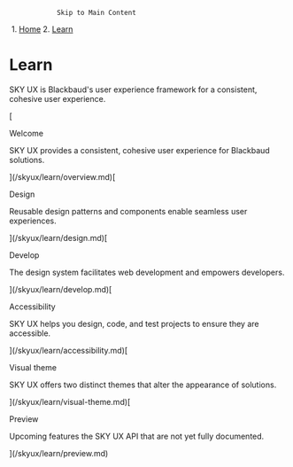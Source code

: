                 Skip to Main Content

 1.  [Home](/skyux/)
2.  [Learn](/skyux/learn.md)

Learn
=====

SKY UX is Blackbaud's user experience framework for a consistent, cohesive user experience.

[

Welcome

SKY UX provides a consistent, cohesive user experience for Blackbaud solutions.



](/skyux/learn/overview.md)[

Design

Reusable design patterns and components enable seamless user experiences.



](/skyux/learn/design.md)[

Develop

The design system facilitates web development and empowers developers.



](/skyux/learn/develop.md)[

Accessibility

SKY UX helps you design, code, and test projects to ensure they are accessible.



](/skyux/learn/accessibility.md)[

Visual theme

SKY UX offers two distinct themes that alter the appearance of solutions.



](/skyux/learn/visual-theme.md)[

Preview

Upcoming features the SKY UX API that are not yet fully documented.



](/skyux/learn/preview.md)